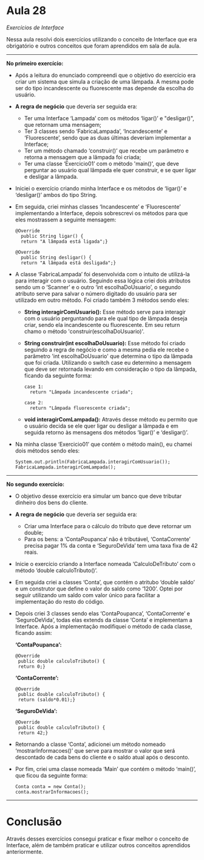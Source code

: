 # Aula 28

*Exercícios de Interface*

Nessa aula resolvi dois exercícios utilizando o conceito de Interface que era obrigatório e outros conceitos que foram aprendidos em sala de aula.

<hr>

**No primeiro exercício:**

+ Após a leitura do enunciado compreendi que o objetivo do exercício era criar um sistema que simula a criação de uma lâmpada. A mesma pode ser do tipo incandescente ou fluorescente mas depende da escolha do usuário.


+ **A regra de negócio** que deveria ser seguida era:

  + Ter uma Interface ‘Lampada’ com os métodos ‘ligar()’ e "desligar()", que retornam uma mensagem;
  + Ter 3 classes sendo ‘FabricaLampada’, ‘Incandescente’ e ‘Fluorescente’, sendo que as duas últimas deveriam implementar a Interface;
  + Ter um método chamado ‘construir()’ que recebe um parâmetro e retorna a mensagem que a lâmpada foi criada;
  + Ter uma classe ‘Exercicio01’ com o método 'main()', que deve perguntar ao usuário qual lâmpada ele quer construir, e se quer ligar e desligar a lâmpada.


+ Iniciei o exercício criando minha Interface e os métodos de ‘ligar()’ e ‘desligar()’ ambos do tipo String.


+ Em seguida, criei minhas classes ‘Incandescente’ e ‘Fluorescente’ implementando a Interface, depois sobrescrevi os métodos para que eles mostrassem a seguinte mensagem:

      @Override
        public String ligar() {
        return "A lâmpada está ligada";}

      @Override
        public String desligar() {
        return "A lâmpada está desligada";}



+ A classe ‘FabricaLampada’ foi desenvolvida com o intuito de utilizá-la para interagir com o usuário. Seguindo essa lógica criei dois atributos sendo um o ‘Scanner’ e o outro ‘int escolhaDoUsuario’, o segundo atributo serve para salvar o número digitado do usuário para ser utilizado em outro método. Foi criado também 3 métodos sendo eles:

  + **String interagirComUsuario():**
  Esse método serve para interagir com o usuário perguntando para ele qual tipo de lâmpada deseja criar, sendo ela incandescente ou fluorescente. Em seu return chamo o método 'construir(escolhaDoUsuario)'.

  + **String construir(int escolhaDoUsuario):**
  Esse método foi criado seguindo a regra de negócio e como a mesma pedia ele recebe o parâmetro 'int escolhaDoUsuario' que determina o tipo da lâmpada que foi criada. Utilizando o switch case eu determino a mensagem que deve ser retornada levando em consideração o tipo da lâmpada, ficando da seguinte forma:

        case 1:
          return "Lâmpada incandescente criada";

        case 2:
          return "Lâmpada fluorescente criada";

  + **void interagirComLampada():**
  Através desse método eu permito que o usuário decida se ele quer ligar ou desligar a lâmpada e em seguida retorno às mensagens dos métodos ‘ligar()’ e ‘desligar()’.


+ Na minha classe ‘Exercicio01’ que contém o método main(), eu chamei dois métodos sendo eles:

      System.out.println(FabricaLampada.interagirComUsuario());
      FabricaLampada.interagirComLampada();
<hr>

**No segundo exercício:**

+ O objetivo desse exercício era simular um banco que deve tributar dinheiro dos bens do cliente.


+ **A regra de negócio** que deveria ser seguida era:

  + Criar uma Interface para o cálculo do tributo que deve retornar um double;
  + Para os bens: a ‘ContaPoupanca’ não é tributável, ‘ContaCorrente’ precisa pagar 1% da conta e ‘SeguroDeVida’ tem uma taxa fixa de 42 reais.


+ Inicie o exercício criando a Interface nomeada ‘CalculoDeTributo’ com o método ‘double calculoTributo()’.


+ Em seguida criei a classes ‘Conta’, que contém o atritubo ‘double saldo’ e um construtor que define o valor do saldo como ‘1200’. Optei por seguir utilizando um saldo com valor único para facilitar a implementação do resto do código.


+ Depois criei 3 classes sendo elas ‘ContaPoupanca’, ‘ContaCorrente’ e ‘SeguroDeVida’, todas elas extends da classe ‘Conta’ e implementam a Interface. Após a implementação modifiquei o método de cada classe, ficando assim:

   **‘ContaPoupanca’:**

      @Override
       public double calculoTributo() {
       return 0;}

   **‘ContaCorrente’:**

      @Override
       public double calculoTributo() {
       return (saldo*0.01);}

   **‘SeguroDeVida’:**

      @Override
       public double calculoTributo() {
       return 42;}


+ Retornando a classe ‘Conta’, adicionei um método nomeado ‘mostrarInformacoes()’ que serve para mostrar o valor que será descontado de cada bens do cliente e o saldo atual após o desconto.


+ Por fim, criei uma classe nomeada ‘Main’ que contém o método ‘main()’, que ficou da seguinte forma:

      Conta conta = new Conta();
      conta.mostrarInformacoes();
<hr>

# Conclusão
Através desses exercícios consegui praticar e fixar melhor o conceito de Interface, além de também praticar e utilizar outros conceitos aprendidos anteriormente.





            


